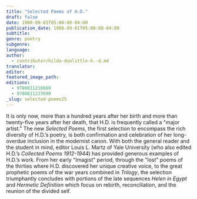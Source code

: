 ```yaml
---
title: "Selected Poems of H.D."
draft: false
date: 1988-09-01T05:00:00-04:00
publication_date: 1988-09-01T05:00:00-04:00
subtitle:
genre: poetry
subgenre:
language:
author:
  - contributor/hilda-doolittle-h.-d.md
translator:
editor:
featured_image_path:
editions:
  - 9780811210669
  - 9780811223690
_slug: selected-poems25
---
```


It is only now, more than a hundred years after her birth and more than twenty-five years after her death, that H.D. is frequently called a "major artist." The new _Selected Poems_, the first selection to encompass the rich diversity of H.D.’s poetry, is both confirmation and celebration of her long-overdue inclusion in the modernist canon. With both the general reader and the student in mind, editor Louis L. Martz of Yale University (who also edited H.D.’s _Collected Poems 1912-1944_) has provided generous examples of H.D.’s work. From her early "Imagist" period, through the "lost" poems of the thirties where H.D. discovered her unique creative voice, to the great prophetic poems of the war years combined in _Trilogy_, the selection triumphantly concludes with portions of the late sequences _Helen in Egypt_ and _Hermetic Definition_ which focus on rebirth, reconciliation, and the reunion of the divided self.

